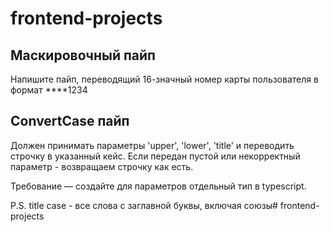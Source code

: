 # frontend-projects

## Маскировочный пайп

Напишите пайп, переводящий 16-значный номер карты пользователя в формат ****1234

## ConvertCase пайп

Должен принимать параметры 'upper', 'lower', 'title' и переводить строчку в указанный кейс. 
Если передан пустой или некорректный параметр - возвращаем строчку как есть.

Требование — создайте для параметров отдельный тип в typescript.

P.S. title case - все слова с заглавной буквы, включая союзы# frontend-projects
